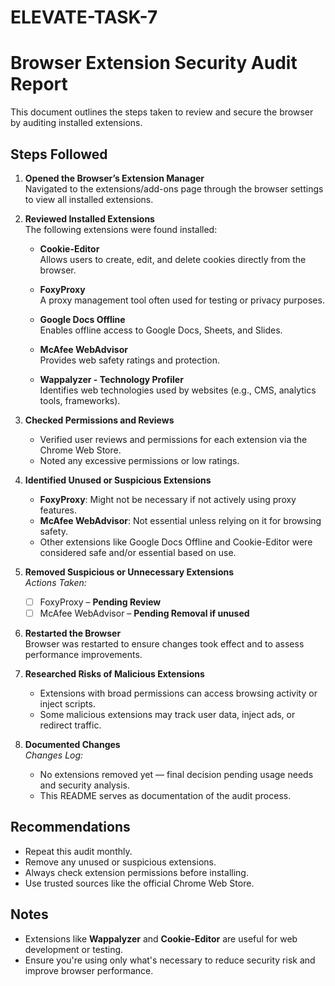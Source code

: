 # ELEVATE-TASK-7

# Browser Extension Security Audit Report

This document outlines the steps taken to review and secure the browser by auditing installed extensions.

## Steps Followed

1. **Opened the Browser’s Extension Manager**  
   Navigated to the extensions/add-ons page through the browser settings to view all installed extensions.

2. **Reviewed Installed Extensions**  
   The following extensions were found installed:

   - **Cookie-Editor**  
     Allows users to create, edit, and delete cookies directly from the browser.
     
   - **FoxyProxy**  
     A proxy management tool often used for testing or privacy purposes.
     
   - **Google Docs Offline**  
     Enables offline access to Google Docs, Sheets, and Slides.
     
   - **McAfee WebAdvisor**  
     Provides web safety ratings and protection.
     
   - **Wappalyzer - Technology Profiler**  
     Identifies web technologies used by websites (e.g., CMS, analytics tools, frameworks).

3. **Checked Permissions and Reviews**  
   - Verified user reviews and permissions for each extension via the Chrome Web Store.
   - Noted any excessive permissions or low ratings.

4. **Identified Unused or Suspicious Extensions**  
   - **FoxyProxy**: Might not be necessary if not actively using proxy features.
   - **McAfee WebAdvisor**: Not essential unless relying on it for browsing safety.
   - Other extensions like Google Docs Offline and Cookie-Editor were considered safe and/or essential based on use.

5. **Removed Suspicious or Unnecessary Extensions**  
   _Actions Taken:_  
   - [ ] FoxyProxy – **Pending Review**  
   - [ ] McAfee WebAdvisor – **Pending Removal if unused**

6. **Restarted the Browser**  
   Browser was restarted to ensure changes took effect and to assess performance improvements.

7. **Researched Risks of Malicious Extensions**  
   - Extensions with broad permissions can access browsing activity or inject scripts.
   - Some malicious extensions may track user data, inject ads, or redirect traffic.

8. **Documented Changes**  
   _Changes Log:_  
   - No extensions removed yet — final decision pending usage needs and security analysis.
   - This README serves as documentation of the audit process.

## Recommendations

- Repeat this audit monthly.
- Remove any unused or suspicious extensions.
- Always check extension permissions before installing.
- Use trusted sources like the official Chrome Web Store.

## Notes

- Extensions like **Wappalyzer** and **Cookie-Editor** are useful for web development or testing.
- Ensure you're using only what's necessary to reduce security risk and improve browser performance.

